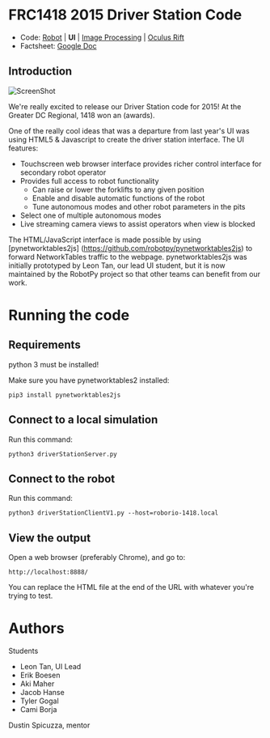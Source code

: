 FRC1418 2015 Driver Station Code
================================

* Code: [Robot](https://github.com/frc1418/2015-robot) | **UI** | [Image Processing](https://github.com/frc1418/2015-vision) | [Oculus Rift](https://github.com/frc1418/2015-oculus)
* Factsheet: [Google Doc](https://docs.google.com/document/d/1irbUm-Qfxz_Ua2XiB5KzYWG2Ec5Xhr038NqL-k4FveA)

Introduction
------------

![ScreenShot](ss.png)

We're really excited to release our Driver Station code for 2015! At the
Greater DC Regional, 1418 won an (awards).

One of the really cool ideas that was a departure from last year's UI
was using HTML5 & Javascript to create the driver station interface. The
UI features:

* Touchscreen web browser interface provides richer control interface
  for secondary robot operator
* Provides full access to robot functionality
  * Can raise or lower the forklifts to any given position
  * Enable and disable automatic functions of the robot
  * Tune autonomous modes and other robot parameters in the pits
* Select one of multiple autonomous modes
* Live streaming camera views to assist operators when view is blocked

The HTML/JavaScript interface is made possible by using [pynetworktables2js]
(https://github.com/robotpy/pynetworktables2js) to forward NetworkTables
traffic to the webpage. pynetworktables2js was initially prototyped by
Leon Tan, our lead UI student, but it is now maintained by the RobotPy
project so that other teams can benefit from our work.

Running the code
================

Requirements
------------

python 3 must be installed!

Make sure you have pynetworktables2 installed:

    pip3 install pynetworktables2js

Connect to a local simulation
-----------------------------

Run this command:

    python3 driverStationServer.py

Connect to the robot
--------------------

Run this command:

    python3 driverStationClientV1.py --host=roborio-1418.local

View the output
---------------

Open a web browser (preferably Chrome), and go to:

    http://localhost:8888/

You can replace the HTML file at the end of the URL with whatever you're
trying to test.


Authors
=======

Students

* Leon Tan, UI Lead
* Erik Boesen
* Aki Maher
* Jacob Hanse
* Tyler Gogal
* Cami Borja

Dustin Spicuzza, mentor
